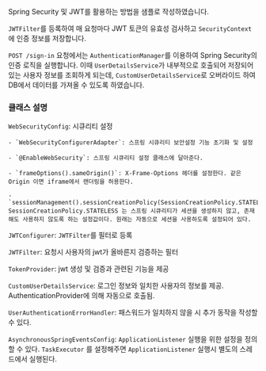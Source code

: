 Spring Security 및 JWT를 활용하는 방법을 샘플로 작성하였습니다.

`JWTFilter`를 등록하여 매 요청마다 JWT 토큰의 유효성 검사하고 `SecurityContext`에 인증 정보를 저장합니다.

`POST /sign-in` 요청에서는 `AuthenticationManager`를 이용하여 Spring Security의 인증 로직을 실행합니다. 이때 `UserDetailsService`가 내부적으로 호출되어 저장되어있는 사용자 정보를 조회하게 되는데, `CustomUserDetailsService`로 오버라이드 하여 DB에서 데이터를 가져올 수 있도록 하였습니다.

### 클래스 설명
`WebSecurityConfig`: 시큐리티 설정

    - `WebSecurityConfigurerAdapter`: 스프링 시큐리티 보안설정 기능 초기화 및 설정
    
    - `@EnableWebSecurity`: 스프링 시큐리티 설정 클래스에 달아준다.
    
    - `frameOptions().sameOrigin()`: X-Frame-Options 헤더를 설정한다. 같은 Origin 이면 iframe에서 랜더링을 허용한다.
    
    - `sessionManagement().sessionCreationPolicy(SessionCreationPolicy.STATELESS)`: SessionCreationPolicy.STATELESS 는 스프링 시큐리티가 세션을 생성하지 않고, 존재해도 사용하지 않도록 하는 설정값이다. 원래는 자동으로 세션을 사용하도록 설정되어 있다.
    
`JWTConfigurer`: `JWTFilter`를 필터로 등록

`JWTFilter`: 요청시 사용자의 jwt가 올바른지 검증하는 필터

`TokenProvider`: jwt 생성 및 검증과 관련된 기능을 제공

`CustomUserDetailsService`: 로그인 정보와 일치한 사용자의 정보를 제공. AuthenticationProvider에 의해 자동으로 호출됨.


    
`UserAuthenticationErrorHandler`: 패스워드가 일치하지 않을 시 추가 동작을 작성할 수 있다.

`AsynchronousSpringEventsConfig`: `ApplicationListener` 실행을 위한 설정을 정의할 수 있다. `TaskExecutor` 를 설정해주면 `ApplicationListener` 실행시 별도의 스레드에서 실행된다.

 

       